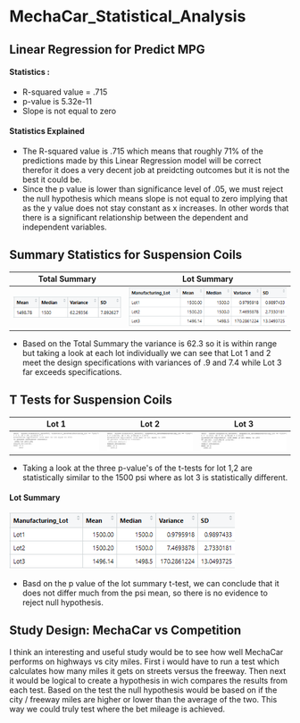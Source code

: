# MechaCar_Statistical_Analysis

## Linear Regression for Predict MPG

#### Statistics :

  * R-squared value = .715
  * p-value is 5.32e-11
  * Slope is not equal to zero 
  
#### Statistics Explained

 * The R-squared value is .715 which means that roughly 71% of the predictions made by this Linear Regression model will be correct therefor it does a very decent   job at preidcting outcomes but it is not the best it could be.
 * Since the p value is lower than significance level of .05, we must reject the null hypothesis which means slope is not equal to zero implying that as the y value does not stay constant as x increases. In other words that there is a significant relationship between the dependent and independent variables.
  


## Summary Statistics for Suspension Coils

Total Summary            |  Lot Summary
:-------------------------:|:-------------------------:
![](Analysis/Total_Summary.png)  |  ![](Analysis/Lot_Summary.png)



* Based on the Total Summary the variance is 62.3 so it is within range but taking a look at each lot individually we can see that Lot 1 and 2 meet the design specifications with variances of .9 and 7.4 while Lot 3 far exceeds specifications.  

## T Tests for Suspension Coils

Lot 1 | Lot 2 | Lot 3
:-------------------------:|:-------------------------:|:-------------------------:
![](Analysis/L1_T_Test.png)|![](Analysis/L2_T_Test.png)|![](Analysis/L3_T_Test.png)

* Taking a look at the three p-value's of the t-tests for lot 1,2 are statistically similar to the 1500 psi where as lot 3 is statistically different.


#### Lot Summary

![](Analysis/Lot_Summary.png)

* Basd on the p value of the lot summary t-test, we can conclude that it does not differ much from the psi mean, so there is no evidence to reject null hypothesis.

## Study Design: MechaCar vs Competition

I think an interesting and useful study would be to see how well MechaCar performs on highways vs city miles. First i would have to run a test which calculates how many miles it gets on streets versus the freeway. Then next it would be logical to create a hypothesis in wich compares the results from each test. Based on the test the null hypothesis would be based on if the city / freeway miles are higher or lower than the average of the two. This way we could truly test where the bet mileage is achieved.
